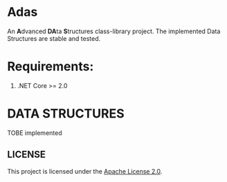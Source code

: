 # Adas

An **A**dvanced **DA**ta **S**tructures class-library project. The implemented Data Structures are stable and tested.

# Requirements:
  1. .NET Core >= 2.0

# DATA STRUCTURES

TOBE implemented

## LICENSE
This project is licensed under the [Apache License 2.0](LICENSE.txt).
